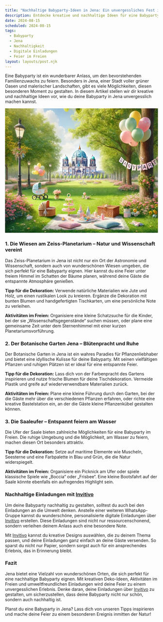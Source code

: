 ```yaml
---
title: "Nachhaltige Babyparty-Ideen in Jena: Ein unvergessliches Fest im Grünen"
description: Entdecke kreative und nachhaltige Ideen für eine Babyparty in Jena, inklusive Tipps für digitale Einladungen und umweltfreundliche Dekoration.
date: 2024-08-15
scheduled: 2024-08-15
tags:
  - Babyparty
  - Jena
  - Nachhaltigkeit
  - Digitale Einladungen
  - Feier im Freien
layout: layouts/post.njk
---
```


Eine Babyparty ist ein wunderbarer Anlass, um den bevorstehenden Familienzuwachs zu feiern. Besonders in Jena, einer Stadt voller grüner Oasen und malerischer Landschaften, gibt es viele Möglichkeiten, diesen besonderen Moment zu gestalten. In diesem Artikel stellen wir dir kreative und nachhaltige Ideen vor, wie du deine Babyparty in Jena unvergesslich machen kannst.

![Babyparty im Park](/img/picnic-park.webp)

### 1. **Die Wiesen am Zeiss-Planetarium – Natur und Wissenschaft vereint**

Das Zeiss-Planetarium in Jena ist nicht nur ein Ort der Astronomie und Wissenschaft, sondern auch von wunderschönen Wiesen umgeben, die sich perfekt für eine Babyparty eignen. Hier kannst du eine Feier unter freiem Himmel im Schatten der Bäume planen, während deine Gäste die entspannte Atmosphäre genießen.

**Tipp für die Dekoration:** Verwende natürliche Materialien wie Jute und Holz, um einen rustikalen Look zu kreieren. Ergänze die Dekoration mit bunten Blumen und handgefertigten Tischkarten, um eine persönliche Note zu verleihen.

**Aktivitäten im Freien:** Organisiere eine kleine Schatzsuche für die Kinder, bei der sie „Wissenschaftsgegenstände“ suchen müssen, oder plane eine gemeinsame Zeit unter dem Sternenhimmel mit einer kurzen Planetariumsvorführung.

### 2. **Der Botanische Garten Jena – Blütenpracht und Ruhe**

Der Botanische Garten in Jena ist ein wahres Paradies für Pflanzenliebhaber und bietet eine idyllische Kulisse für deine Babyparty. Mit seinen vielfältigen Pflanzen und ruhigen Plätzen ist er ideal für eine entspannte Feier.

**Tipp für die Dekoration:** Lass dich von der Farbenpracht des Gartens inspirieren und nutze frische Blumen für deine Tischdekoration. Vermeide Plastik und greife auf wiederverwendbare Materialien zurück.

**Aktivitäten im Freien:** Plane eine kleine Führung durch den Garten, bei der die Gäste mehr über die verschiedenen Pflanzen erfahren, oder richte eine kreative Bastelstation ein, an der die Gäste kleine Pflanzenkübel gestalten können.

### 3. **Die Saaleufer – Entspannt feiern am Wasser**

Die Ufer der Saale bieten zahlreiche Möglichkeiten für eine Babyparty im Freien. Die ruhige Umgebung und die Möglichkeit, am Wasser zu feiern, machen diesen Ort besonders attraktiv.

**Tipp für die Dekoration:** Setze auf maritime Elemente wie Muscheln, Seesterne und eine Farbpalette in Blau und Grün, die die Natur widerspiegelt. 

**Aktivitäten im Freien:** Organisiere ein Picknick am Ufer oder spiele klassische Spiele wie „Boccia“ oder „Frisbee“. Eine kleine Bootsfahrt auf der Saale könnte ebenfalls ein aufregendes Highlight sein.

### **Nachhaltige Einladungen mit [Invitivo](https://invitivo.com/create)**

Um deine Babyparty nachhaltig zu gestalten, solltest du auch bei den Einladungen an die Umwelt denken. Anstelle einer weiteren WhatsApp-Gruppe kannst du wunderschöne, personalisierte digitale Einladungen über [Invitivo](https://invitivo.com/) erstellen. Diese Einladungen sind nicht nur ressourcenschonend, sondern verleihen deinem Anlass auch eine besondere Note. 

Mit [Invitivo](https://invitivo.com/) kannst du kreative Designs auswählen, die zu deinem Thema passen, und deine Einladungen ganz einfach an deine Gäste versenden. So sparst du nicht nur Papier, sondern sorgst auch für ein ansprechendes Erlebnis, das in Erinnerung bleibt.

### **Fazit**

Jena bietet eine Vielzahl von wunderschönen Orten, die sich perfekt für eine nachhaltige Babyparty eignen. Mit kreativen Deko-Ideen, Aktivitäten im Freien und umweltfreundlichen Einladungen wird deine Feier zu einem unvergesslichen Erlebnis. Denke daran, deine Einladungen über [Invitivo](https://invitivo.com) zu gestalten, um sicherzustellen, dass deine Babyparty nicht nur schön, sondern auch nachhaltig ist.

Planst du eine Babyparty in Jena? Lass dich von unseren Tipps inspirieren und mache deine Feier zu einem besonderen Ereignis inmitten der Natur!
